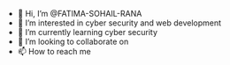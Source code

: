 - 👋 Hi, I’m @FATIMA-SOHAIL-RANA
- 👀 I’m interested in cyber security and web development
- 🌱 I’m currently learning cyber security
- 💞️ I’m looking to collaborate on 
- 📫 How to reach me 

<!---
FATIMA-SOHAIL-RANA/FATIMA-SOHAIL-RANA is a ✨ special ✨ repository because its `README.md` (this file) appears on your GitHub profile.
You can click the Preview link to take a look at your changes.
--->
